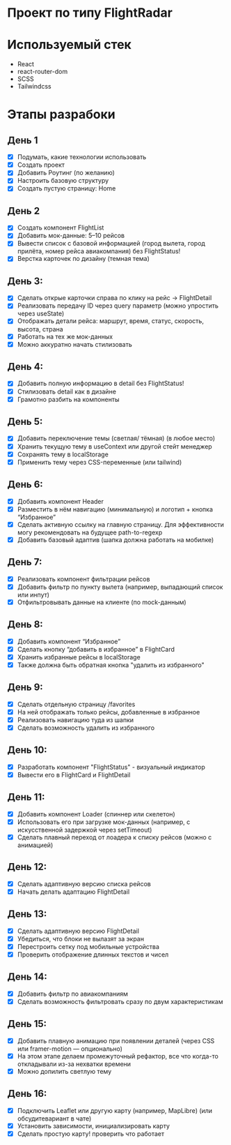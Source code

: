 # Проект по типу FlightRadar

# Используемый стек

- React
- react-router-dom
- SCSS
- Tailwindcss

# Этапы разрабоки

## День 1

- [x] Подумать, какие технологии использовать
- [x] Создать проект
- [x] Добавить Роутинг (по желанию)
- [x] Настроить базовую структуру
- [x] Создать пустую страницу: Home

## День 2

- [x] Создать компонент FlightList
- [x] Добавить мок-данные: 5–10 рейсов
- [x] Вывести список с базовой информацией (город вылета, город прилёта, номер
      рейса авиакомпания) без FlightStatus!
- [x] Верстка карточек по дизайну (темная тема)

## День 3:

- [x] Сделать открые карточки справа по клику на рейс → FlightDetail
- [x] Реализовать передачу ID через query параметр (можно упростить через
      useState)
- [x] Отображать детали рейса: маршрут, время, статус, скорость, высота, страна
- [x] Работать на тех же мок-данных
- [x] Можно аккуратно начать стилизовать

## День 4:

- [x] Добавить полную информацию в detail без FlightStatus!
- [x] Стилизовать detail как в дизайне
- [x] Грамотно разбить на компоненты

## День 5:

- [x] Добавить переключение темы (светлая/ тёмная) (в любое место)
- [x] Хранить текущую тему в useContext или другой стейт менеджер
- [x] Сохранять тему в localStorage
- [x] Применить тему через CSS-переменные (или tailwind)

## День 6:

- [x] Добавить компонент Header
- [x] Разместить в нём навигацию (минимальную) и логотип + кнопка “Избранное”
- [x] Сделать активную ссылку на главную страницу. Для эффективности могу
      рекомендовать на будущее path-to-regexp
- [x] Добавить базовый адаптив (шапка должна работать на мобилке)

## День 7:

- [x] Реализовать компонент фильтрации рейсов
- [x] Добавить фильтр по пункту вылета (например, выпадающий список или инпут)
- [x] Отфильтровывать данные на клиенте (по mock-данным)

## День 8:

- [x] Добавить компонент “Избранное”
- [x] Сделать кнопку “добавить в избранное” в FlightCard
- [x] Хранить избранные рейсы в localStorage
- [x] Также должна быть обратная кнопка "удалить из избранного"

## День 9:

- [x] Сделать отдельную страницу /favorites
- [x] На ней отображать только рейсы, добавленные в избранное
- [x] Реализовать навигацию туда из шапки
- [x] Сделать возможность удалить из избранного

## День 10:

- [x] Разработать компонент "FlightStatus" - визуальный индикатор
- [x] Вывести его в FlightCard и FlightDetail

## День 11:

- [x] Добавить компонент Loader (спиннер или скелетон)
- [x] Использовать его при загрузке мок-данных (например, с искусственной
      задержкой через setTimeout)
- [x] Сделать плавный переход от лоадера к списку рейсов (можно с анимацией)

## День 12:

- [x] Сделать адаптивную версию списка рейсов
- [x] Начать делать адаптацию FlightDetail

## День 13:

- [x] Сделать адаптивную версию FlightDetail
- [x] Убедиться, что блоки не вылазят за экран
- [x] Перестроить сетку под мобильные устройства
- [x] Проверить отображение длинных текстов и чисел

## День 14:

- [x] Добавить фильтр по авиакомпаниям
- [x] Сделать возможность фильтровать сразу по двум характеристикам

## День 15:

- [x] Добавить плавную анимацию при появлении деталей (через CSS или
      framer-motion — опционально)
- [x] На этом этапе делаем промежуточный рефактор, все что когда-то откладывали
      из-за нехватки времени
- [x] Можно допилить светлую тему

## День 16:

- [x] Подключить Leaflet или другую карту (например, MapLibre) (или
      обсудитевариант в чате)
- [x] Установить зависимости, инициализировать карту
- [x] Сделать простую карту! проверить что работает
